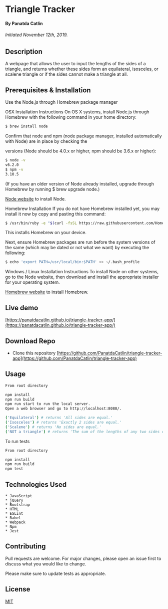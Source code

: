  # Triangle Tracker

#### By Panatda Catlin
###### Initiated November 12th, 2019.

## Description

A webpage that allows the user to input the lengths of the sides of a triangle, and returns whether these sides form an equilateral, isosceles, or scalene triangle or if the sides cannot make a triangle at all.

## Prerequisites & Installation


Use the Node.js through Homebrew package manager 

OSX Installation Instructions
On OS X systems, install Node.js through Homebrew with the following command in your home directory:

```bash
$ brew install node
```
Confirm that node and npm (node package manager, installed automatically with Node) are in place by checking the 

versions (Node should be 4.0.x or higher, npm should be 3.6.x or higher):

```bash
$ node -v
v6.2.0
$ npm -v
3.10.5
```
(If you have an older version of Node already installed, upgrade through Homebrew by running $ brew upgrade node.)

[Node website](https://nodejs.org/en/download/) to install Node.



Homebrew Installation
If you do not have Homebrew installed yet, you may install it now by copy and pasting this command:

```bash
$ /usr/bin/ruby -e "$(curl -fsSL https://raw.githubusercontent.com/Homebrew/install/master/install)"
```

This installs Homebrew on your device.

Next, ensure Homebrew packages are run before the system versions of the same (which may be dated or not what we want) by executing the following:

```bash
$ echo 'export PATH=/usr/local/bin:$PATH' >> ~/.bash_profile
```
Windows / Linux Installation Instructions
To install Node on other systems, go to the Node website, then download and install the appropriate installer for your operating system.

[Homebrew website](https://brew.sh/) to install Homebrew.

## Live demo

[https://panatdacatlin.github.io/triangle-tracker-app/](https://panatdacatlin.github.io/triangle-tracker-app/)

## Download Repo

* Clone this repository [https://github.com/PanatdaCatlin/triangle-tracker-app](https://github.com/PanatdaCatlin/triangle-tracker-app)


## Usage

```bash
From root directory

npm install
npm run build
npm run start to run the local server.
Open a web browser and go to http://localhost:8080/.

('Equilateral') # returns 'All sides are equal.'
('Isosceles') # returns 'Exactly 2 sides are equal.'
('Scalene') # returns 'No sides are equal.'
('NOT a triangle') # returns 'The sum of the lengths of any two sides of a triangle is less than or equal to the length of the third side.'

```

To run tests

```bash
From root directory

npm install
npm run build
npm test 
```

## Technologies Used

```
* JavaScript
* jQuery
* Bootstrap
* HTML
* ESLint
* Babel
* Webpack
* Npm
* Jest

```


## Contributing
Pull requests are welcome. For major changes, please open an issue first to discuss what you would like to change.

Please make sure to update tests as appropriate.

## License
[MIT](https://choosealicense.com/licenses/mit/)